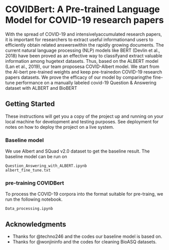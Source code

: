 # COVIDBert: A Pre-trained Language Model for COVID-19 research papers

With the spread of COVID-19 and intensivelyaccumulated  research  papers,  it  is  important for  researchers  to  extract  useful  informationand users to efficiently obtain related answerswithin  the  rapidly  growing  documents.   The  current   natural   language   processing   (NLP) models like BERT (Devlin et al., 2018) have been  proved  as  an  effective  way  to  classifyand extract valuable information among hugetext  datasets.   Thus,  based  on  the  ALBERT model  (Lan  et  al.,  2019),  our  team  proposesa COVID-Albert model. We start from the Al-bert pre-trained weights and keep pre-trainedon  COVID-19  research  papers  datasets.   We prove the efficacy of our model by comparingthe  fine-tune  performance  on  a  manually  labeled covid-19 Question & Answering dataset with ALBERT and BioBERT

## Getting Started

These instructions will get you a copy of the project up and running on your local machine for development and testing purposes. See deployment for notes on how to deploy the project on a live system.

### Baseline model

We  use  Albert and  SQuad v2.0 dataset to get the baseline result. The baseline model can be run on

```
Question_Answering_with_ALBERT.ipynb
albert_fine_tune.txt
```

### pre-training COVIDBert

To process the COVID-19 corpora into the format suitable for pre-traing, we run the following notebook.

```
Data_processing.ipynb
```



## Acknowledgments

* Thanks for @techno246 and the codes our baseline model is based on.
* Thanks for @wonjininfo and the codes for cleaning BioASQ datasets.

